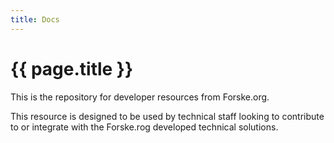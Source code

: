 ```yaml
---
title: Docs
---
```


# {{ page.title }}

This is the repository for developer resources from Forske.org.

This resource is designed to be used by technical staff looking to contribute to or integrate with the Forske.rog developed technical solutions.

